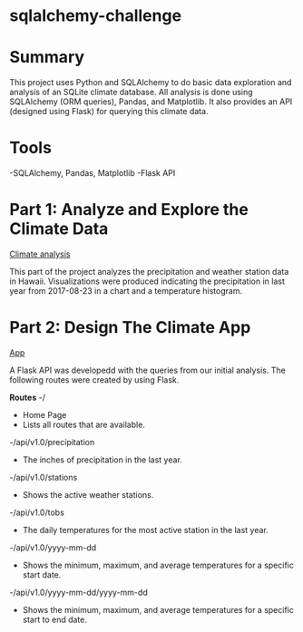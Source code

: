 # sqlalchemy-challenge
 
 
# Summary
This project uses Python and SQLAlchemy to do basic data exploration and analysis of an SQLite climate database. All analysis is done using SQLAlchemy (ORM queries), Pandas, and Matplotlib. It also provides an API (designed using Flask) for querying this climate data.

# Tools
-SQLAlchemy, Pandas, Matplotlib
-Flask API


# Part 1: Analyze and Explore the Climate Data
[Climate analysis](https://github.com/Solarnite/sqlalchemy-challenge/blob/main/SurfsUp/climate_analysis.ipynb)

This part of the project analyzes the precipitation and weather station data in Hawaii. Visualizations were produced indicating the precipitation in last year from 2017-08-23 in a chart and a temperature histogram.

# Part 2: Design The Climate App
[App](https://github.com/Solarnite/sqlalchemy-challenge/blob/main/SurfsUp/app.py)

A Flask API was developedd with the queries from our initial analysis.
The following routes were created by using Flask.

**Routes**
-/
   
   - Home Page
   - Lists all routes that are available.
   
-/api/v1.0/precipitation

   - The inches of precipitation in the last year.
   
-/api/v1.0/stations

   - Shows the active weather stations.
   
-/api/v1.0/tobs

   - The daily temperatures for the most active station in the last year.
   
-/api/v1.0/yyyy-mm-dd

   - Shows the minimum, maximum, and average temperatures for a specific start date.
   
-/api/v1.0/yyyy-mm-dd/yyyy-mm-dd

   - Shows the minimum, maximum, and average temperatures for a specific start to end date.
